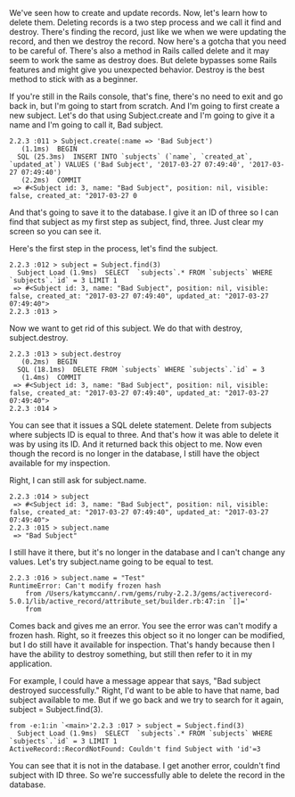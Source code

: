 We've seen how to create and update records. Now, let's learn how to delete them. Deleting records is a two step process and we call it find and destroy. There's finding the record, just like we when we were updating the record, and then we destroy the record. Now here's a gotcha that you need to be careful of. There's also a method in Rails called delete and it may seem to work the same as destroy does. But delete bypasses some Rails features and might give you unexpected behavior. Destroy is the best method to stick with as a beginner.

If you're still in the Rails console, that's fine, there's no need to exit and go back in, but I'm going to start from scratch. And I'm going to first create a new subject. Let's do that using Subject.create and I'm going to give it a name and I'm going to call it, Bad subject.
```
2.2.3 :011 > Subject.create(:name => 'Bad Subject')
   (1.1ms)  BEGIN
  SQL (25.3ms)  INSERT INTO `subjects` (`name`, `created_at`, `updated_at`) VALUES ('Bad Subject', '2017-03-27 07:49:40', '2017-03-27 07:49:40')
   (2.2ms)  COMMIT
 => #<Subject id: 3, name: "Bad Subject", position: nil, visible: false, created_at: "2017-03-27 0
```
And that's going to save it to the database. I give it an ID of three so I can find that subject as my first step as subject, find, three. Just clear my screen so you can see it.

Here's the first step in the process, let's find the subject.
```
2.2.3 :012 > subject = Subject.find(3)
  Subject Load (1.9ms)  SELECT  `subjects`.* FROM `subjects` WHERE `subjects`.`id` = 3 LIMIT 1
 => #<Subject id: 3, name: "Bad Subject", position: nil, visible: false, created_at: "2017-03-27 07:49:40", updated_at: "2017-03-27 07:49:40">
2.2.3 :013 >
```
Now we want to get rid of this subject. We do that with destroy, subject.destroy.
```
2.2.3 :013 > subject.destroy
   (0.2ms)  BEGIN
  SQL (18.1ms)  DELETE FROM `subjects` WHERE `subjects`.`id` = 3
   (1.4ms)  COMMIT
 => #<Subject id: 3, name: "Bad Subject", position: nil, visible: false, created_at: "2017-03-27 07:49:40", updated_at: "2017-03-27 07:49:40">
2.2.3 :014 >
```
You can see that it issues a SQL delete statement. Delete from subjects where subjects ID is equal to three. And that's how it was able to delete it was by using its ID. And it returned back this object to me. Now even though the record is no longer in the database, I still have the object available for my inspection.

Right, I can still ask for subject.name.
```
2.2.3 :014 > subject
 => #<Subject id: 3, name: "Bad Subject", position: nil, visible: false, created_at: "2017-03-27 07:49:40", updated_at: "2017-03-27 07:49:40">
2.2.3 :015 > subject.name
 => "Bad Subject"
```
I still have it there, but it's no longer in the database and I can't change any values. Let's try subject.name going to be equal to test.
```
2.2.3 :016 > subject.name = "Test"
RuntimeError: Can't modify frozen hash
	from /Users/katymccann/.rvm/gems/ruby-2.2.3/gems/activerecord-5.0.1/lib/active_record/attribute_set/builder.rb:47:in `[]='
	from
```

Comes back and gives me an error. You see the error was can't modify a frozen hash. Right, so it freezes this object so it no longer can be modified, but I do still have it available for inspection. That's handy because then I have the ability to destroy something, but still then refer to it in my application.

For example, I could have a message appear that says, "Bad subject destroyed successfully." Right, I'd want to be able to have that name, bad subject available to me. But if we go back and we try to search for it again, subject = Subject.find(3).
```
from -e:1:in `<main>'2.2.3 :017 > subject = Subject.find(3)
  Subject Load (1.9ms)  SELECT  `subjects`.* FROM `subjects` WHERE `subjects`.`id` = 3 LIMIT 1
ActiveRecord::RecordNotFound: Couldn't find Subject with 'id'=3
```
 You can see that it is not in the database. I get another error, couldn't find subject with ID three. So we're successfully able to delete the record in the database.
